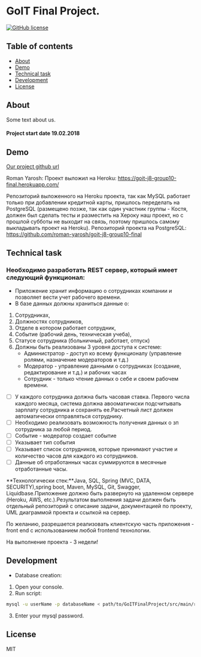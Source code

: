 ﻿# GoIT Final Project.

[![GitHub license](https://img.shields.io/badge/license-MIT-blue.svg)](https://raw.githubusercontent.com/0k6r/GoITFinalProject/master/LICENSE)

## Table of contents

- [About](#about)
- [Demo](#demo)
- [Technical task](#technical-task)
- [Development](#development)
- [License](#license)

## About

Some text about us.
#### Project start date 19.02.2018

## Demo

[Our project github url](https://github.com/0k6r/GoITFinalProject)

Roman Yarosh: Проект выложил на Heroku:
https://goit-j8-group10-final.herokuapp.com/

Репозиторий выложенного на Heroku проекта, так как MySQL работает только при добавлении кредитной карты, 
пришлось переделать на PostgreSQL (размещено позже, так как один участник группы - Костя,
должен был сделать тесты и разместить на Хероку наш проект, но с прошлой субботы не выходит на связь,
поэтому пришлось самому выкладывать проект на Heroku).
Репозиторий проекта на PostgreSQL: https://github.com/roman-yarosh/goit-j8-group10-final

## Technical task

### Необходимо разработать REST сервер, который имеет следующий функционал:

* Приложение хранит информацию о сотрудниках компании и позволяет вести учет рабочего времени.
* В базе данных должны храниться данные о:
1. Сотрудниках,
2. Должностях сотрудников,
3. Отделе в котором работает сотрудник,
4. Событие (рабочий день, техническая учеба),
5. Статусе сотрудника (больничный, работает, отпуск)
6. Должны быть реализованы 3 уровня доступа к системе:
    * Администратор -  доступ ко всему функционалу (управление ролями, назначение модераторов и т.д.)
    * Модератор - управление данными о сотрудниках (создание, редактирование и т.д.) и рабочих часах
    * Сотрудник - только чтение данных о себе и своем рабочем времени.

- [ ] У каждого сотрудника должна быть часовая ставка. Первого числа каждого месяца, система должна авооматичкски подсчитывать зарплату сотрудника и сохранять ее.Расчетный лист должен автоматически отправляться сотруднику.
- [ ] Необходимо реализовать возможность получения данных о зп сотрудника за любой период.
- [ ] Событие - модератор создает событие
- [ ] Указывает тип события
- [ ] Указывает список сотрудников, которые принимают участие и количество часов для каждого из сотрудников.
- [ ] Данные об отработанных часах суммируются в месячные отработанные часы.

**Технологически стек:**Java, SQL, Spring (MVC, DATA, SECURITY),spring boot, Maven, MySQL, Git, Swagger, Liquidbase.Приложение должно быть развернуто на удаленном сервере (Heroku, AWS, etc.).Результатом выполнения задачи должен быть отдельный репозиторий с описание задачи, документацией по проекту, UML диаграммой проекта и ссылкой на сервер.

По желанию, разрешается реализовать клиентскую часть приложения - front end с использованием любой frontend технологии.

На выполнение проекта - 3 недели!

## Development

* Database creation:
1. Open your console.
2. Run script:
 ```bash
 mysql -u userName -p databaseName < path/to/GoITFinalProject/src/main/resources/initDatabase.sql
```
3. Enter your mysql password.

## License

MIT
